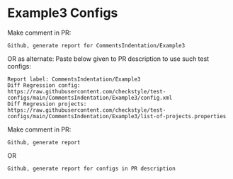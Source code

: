 # Example3 Configs
Make comment in PR:
```
Github, generate report for CommentsIndentation/Example3
```
OR as alternate:
Paste below given to PR description to use such test configs:
```
Report label: CommentsIndentation/Example3
Diff Regression config: https://raw.githubusercontent.com/checkstyle/test-configs/main/CommentsIndentation/Example3/config.xml
Diff Regression projects: https://raw.githubusercontent.com/checkstyle/test-configs/main/CommentsIndentation/Example3/list-of-projects.properties
```
Make comment in PR:
```
Github, generate report
```
OR
```
Github, generate report for configs in PR description
```

